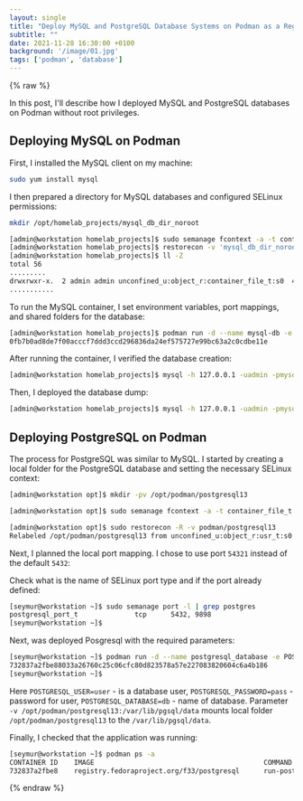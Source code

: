 ```yaml
---
layout: single
title: "Deploy MySQL and PostgreSQL Database Systems on Podman as a Regular User" 
subtitle: ""
date: 2021-11-28 16:30:00 +0100
background: '/image/01.jpg'
tags: ['podman', 'database']
---
```


{% raw %}

In this post, I'll describe how I deployed MySQL and PostgreSQL databases on Podman without root privileges.

## Deploying MySQL on Podman
First, I installed the MySQL client on my machine:

````bash
sudo yum install mysql
````

I then prepared a directory for MySQL databases and configured SELinux permissions:

````bash
mkdir /opt/homelab_projects/mysql_db_dir_noroot

[admin@workstation homelab_projects]$ sudo semanage fcontext -a -t container_file_t '/opt/homelab_projects/mysql_db_dir_noroot(/*)'
[admin@workstation homelab_projects]$ restorecon -v 'mysql_db_dir_noroot'
[admin@workstation homelab_projects]$ ll -Z 
total 56
.........
drwxrwxr-x.  2 admin admin unconfined_u:object_r:container_file_t:s0  4096 Nov 28 17:30 mysql_db_dir_noroot
...........
````

To run the MySQL container, I set environment variables, port mappings, and shared folders for the database:

````bash
[admin@workstation homelab_projects]$ podman run -d --name mysql-db -e MYSQL_USER=admin -e MYSQL_PASSWORD=mysql -e MYSQL_DATABASE=words -e MYSQL_ROOT_PASSWORD=mysql -p 33306:3306 -v /opt/homelab_projects/mysql_db_dir_noroot:/var/lib/mysql/data rhscl/mysql-57-rhel7
0fb7b0ad8de7f00acccf7ddd3ccd296836da24ef575727e99bc63a2c0cdbe11e
````

After running the container, I verified the database creation:

````bash
[admin@workstation homelab_projects]$ mysql -h 127.0.0.1 -uadmin -pmysql -P 33306
````

Then, I deployed the database dump:

````bash
[admin@workstation homelab_projects]$ mysql -h 127.0.0.1 -uadmin -pmysql -P 33306 words < db.sql 
````

## Deploying PostgreSQL on Podman
The process for PostgreSQL was similar to MySQL. I started by creating a local folder for the PostgreSQL database and setting the necessary SELinux context:

````bash
[admin@workstation opt]$ mkdir -pv /opt/podman/postgresql13

[admin@workstation opt]$ sudo semanage fcontext -a -t container_file_t "/opt/podman/postgresql13(/.*)?"

[admin@workstation opt]$ sudo restorecon -R -v podman/postgresql13
Relabeled /opt/podman/postgresql13 from unconfined_u:object_r:usr_t:s0 to unconfined_u:object_r:container_file_t:s0
````

Next, I planned the local port mapping. I chose to use port ``54321`` instead of the default ``5432``:

Check what is the name of SELinux port type and if the port already defined:
````bash
[seymur@workstation ~]$ sudo semanage port -l | grep postgres
postgresql_port_t              tcp      5432, 9898
[seymur@workstation ~]$ 
````

Next, was deployed Posgresql with the required parameters: 
````bash
[seymur@workstation ~]$ podman run -d --name postgresql_database -e POSTGRESQL_USER=user -e POSTGRESQL_PASSWORD=pass -e POSTGRESQL_DATABASE=db -p 54321:5432 -v /opt/podman/postgresql13:/var/lib/pgsql/data registry.fedoraproject.org/f33/postgresql
732837a2fbe88033a26760c25c06cfc80d823578a57e227083820604c6a4b186
[seymur@workstation ~]$ 
````

Here ``POSTGRESQL_USER=user`` - is a database user, ``POSTGRESQL_PASSWORD=pass`` - password for user, ``POSTGRESQL_DATABASE=db`` - name of database. Parameter ``-v /opt/podman/postgresql13:/var/lib/pgsql/data`` mounts local folder ``/opt/podman/postgresql13`` to the ``/var/lib/pgsql/data``. 

Finally, I checked that the application was running:

````bash
[seymur@workstation ~]$ podman ps -a
CONTAINER ID    IMAGE                                          COMMAND               CREATED       STATUS                   PORTS                    NAMES
732837a2fbe8    registry.fedoraproject.org/f33/postgresql      run-postgresql        2 hours ago   Up 2 hours ago           0.0.0.0:54321->5432/tcp  postgresql_database
````

{% endraw %}

